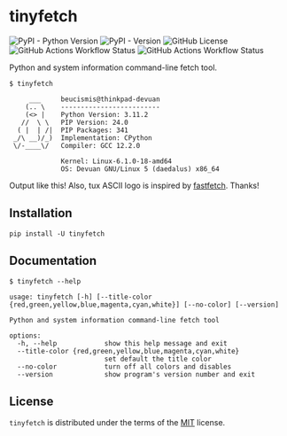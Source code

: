 # tinyfetch

![PyPI - Python Version](https://img.shields.io/pypi/pyversions/tinyfetch)
![PyPI - Version](https://img.shields.io/pypi/v/tinyfetch)
![GitHub License](https://img.shields.io/github/license/beucismis/tinyfetch)
![GitHub Actions Workflow Status](https://img.shields.io/github/actions/workflow/status/beucismis/tinyfetch/test.yml?label=test)
![GitHub Actions Workflow Status](https://img.shields.io/github/actions/workflow/status/beucismis/tinyfetch/publish.yml?label=publish)

Python and system information command-line fetch tool.

```
$ tinyfetch

     ___     beucismis@thinkpad-devuan
    (.. \    -------------------------
    (<> |    Python Version: 3.11.2
   //  \ \   PIP Version: 24.0
  ( |  | /|  PIP Packages: 341
 _/\ __)/_)  Implementation: CPython
 \/-____\/   Compiler: GCC 12.2.0

             Kernel: Linux-6.1.0-18-amd64
             OS: Devuan GNU/Linux 5 (daedalus) x86_64
```

Output like this! Also, tux ASCII logo is inspired by [fastfetch](https://github.com/fastfetch-cli/fastfetch). Thanks!

## Installation

```
pip install -U tinyfetch
```

## Documentation

```
$ tinyfetch --help

usage: tinyfetch [-h] [--title-color {red,green,yellow,blue,magenta,cyan,white}] [--no-color] [--version]

Python and system information command-line fetch tool

options:
  -h, --help            show this help message and exit
  --title-color {red,green,yellow,blue,magenta,cyan,white}
                        set default the title color
  --no-color            turn off all colors and disables
  --version             show program's version number and exit
```

## License

`tinyfetch` is distributed under the terms of the [MIT](LICENSE.txt) license.
